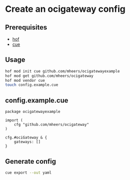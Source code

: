 # Create an ocigateway config

## Prerequisites

- [hof](https://github.com/hofstadter-io/hof)
- [cue](https://github.com/cuelang/cue)

## Usage

```bash
hof mod init cue github.com/mheers/ocigatewayexample
hof mod get github.com/mheers/ocigateway
hof mod vendor cue
touch config.example.cue
```

## config.example.cue

```cue
package ocigatewayexample

import (
	cfg "github.com/mheers/ocigateway"
)

cfg.#ociGateway & {
	gateways: []
}
```

## Generate config

```bash
cue export --out yaml
```
